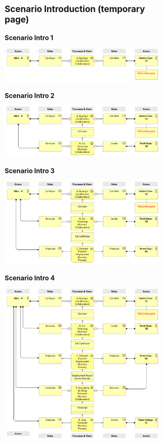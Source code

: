 # Scenario Introduction (temporary page)

## Scenario Intro 1

![Scenario Intro 1](images/0.0&#32;Scenario&#32;Intro&#32;1.png)

## Scenario Intro 2

![Scenario Intro 2](images/0.0&#32;Scenario&#32;Intro&#32;2.png)

## Scenario Intro 3

![Scenario Intro 3](images/0.0&#32;Scenario&#32;Intro&#32;3.png)

## Scenario Intro 4

![Scenario Intro 14](images/0.0&#32;Scenario&#32;Intro&#32;4.png)

